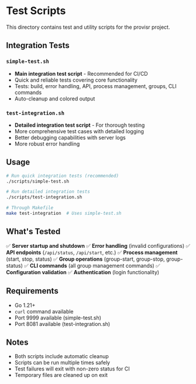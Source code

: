 # Test Scripts

This directory contains test and utility scripts for the provisr project.

## Integration Tests

### `simple-test.sh`
- **Main integration test script** - Recommended for CI/CD
- Quick and reliable tests covering core functionality
- Tests: build, error handling, API, process management, groups, CLI commands
- Auto-cleanup and colored output

### `test-integration.sh`
- **Detailed integration test script** - For thorough testing
- More comprehensive test cases with detailed logging
- Better debugging capabilities with server logs
- More robust error handling

## Usage

```bash
# Run quick integration tests (recommended)
./scripts/simple-test.sh

# Run detailed integration tests
./scripts/test-integration.sh

# Through Makefile
make test-integration  # Uses simple-test.sh
```

## What's Tested

✅ **Server startup and shutdown**
✅ **Error handling** (invalid configurations)
✅ **API endpoints** (`/api/status`, `/api/start`, etc.)
✅ **Process management** (start, stop, status)
✅ **Group operations** (group-start, group-stop, group-status)
✅ **CLI commands** (all group management commands)
✅ **Configuration validation**
✅ **Authentication** (login functionality)

## Requirements

- Go 1.21+
- `curl` command available
- Port 9999 available (simple-test.sh)
- Port 8081 available (test-integration.sh)

## Notes

- Both scripts include automatic cleanup
- Scripts can be run multiple times safely
- Test failures will exit with non-zero status for CI
- Temporary files are cleaned up on exit